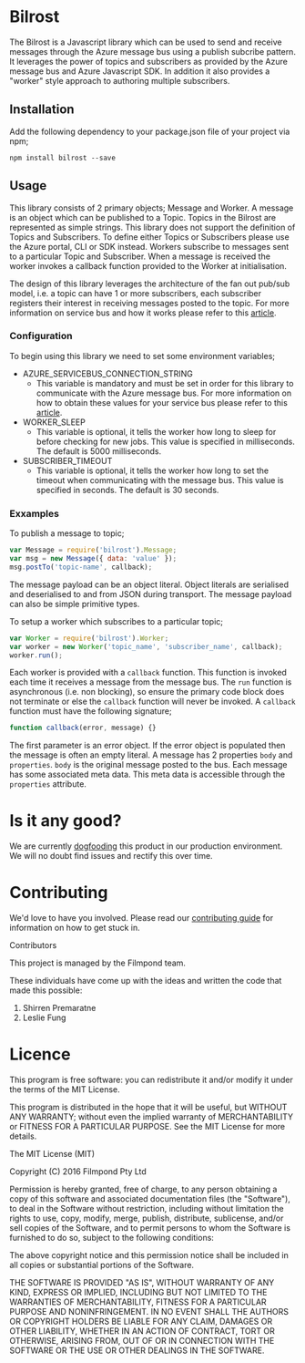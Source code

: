 # Bilrost

The Bilrost is a Javascript library which can be used to send and receive messages through the Azure message bus
using a publish subcribe pattern. It leverages the power of topics and subscribers as provided by the Azure message
bus and Azure Javascript SDK. In addition it also provides a "worker" style approach to authoring multiple subscribers.

## Installation

Add the following dependency to your package.json file of your project via npm;

```
npm install bilrost --save
```

## Usage

This library consists of 2 primary objects; Message and Worker. A message is an object which can be published to a Topic.
Topics in the Bilrost are represented as simple strings. This library does not support the definition of Topics and
Subscribers. To define either Topics or Subscribers please use the Azure portal, CLI or SDK instead. Workers subscribe to
messages sent to a particular Topic and Subscriber. When a message is received the worker invokes a callback function
provided to the Worker at initialisation.

The design of this library leverages the architecture of the fan out pub/sub model, i.e. a topic can have 1 or more subscribers,
each subscriber registers their interest in receiving messages posted to the topic. For more information on service
bus and how it works please refer to this [article](https://azure.microsoft.com/en-us/documentation/articles/service-bus-fundamentals-hybrid-solutions/#service-bus-fundamentals).

### Configuration

To begin using this library we need to set some environment variables;

* AZURE_SERVICEBUS_CONNECTION_STRING
  * This variable is mandatory and must be set in order for this library to communicate with the Azure message bus. For more information on how to obtain these values for your service bus please refer to this [article](https://azure.microsoft.com/en-us/documentation/articles/service-bus-authentication-and-authorization/).
* WORKER_SLEEP
  * This variable is optional, it tells the worker how long to sleep for before checking for new jobs. This value is specified in milliseconds. The default is 5000 milliseconds.
* SUBSCRIBER_TIMEOUT
  * This variable is optional, it tells the worker how long to set the timeout when communicating with the message bus. This value is specified in seconds. The default is 30 seconds.

### Exxamples

To publish a message to topic;

```javascript
var Message = require('bilrost').Message;
var msg = new Message({ data: 'value' });
msg.postTo('topic-name', callback);
```

The message payload can be an object literal. Object literals are serialised and deserialised to and from JSON during transport. The message payload can also be simple primitive types.

To setup a worker which subscribes to a particular topic;

```javascript
var Worker = require('bilrost').Worker;
var worker = new Worker('topic_name', 'subscriber_name', callback);
worker.run();
```

Each worker is provided with a `callback` function. This function is invoked each time it receives a message from the message bus. The `run` function is asynchronous (i.e. non blocking), so ensure the primary code block does not terminate or else the `callback` function will never be invoked. A `callback` function must have the following signature;

```javascript
function callback(error, message) {}
```

The first parameter is an error object. If the error object is populated then the message is often an empty literal. A message has 2 properties `body` and `properties`. `body` is the original message posted to the bus. Each message has some associated meta data. This meta data is accessible through the `properties` attribute.

# Is it any good?

We are currently [dogfooding](https://en.wikipedia.org/wiki/Eating_your_own_dog_food) this product in our production
environment. We will no doubt find issues and rectify this over time.

# Contributing

We'd love to have you involved. Please read our [contributing guide]() for information on how to get stuck in.

Contributors

This project is managed by the Filmpond team.

These individuals have come up with the ideas and written the code that made this possible:

1. Shirren Premaratne
2. Leslie Fung

# Licence

This program is free software: you can redistribute it and/or modify it under the terms of the MIT License.

This program is distributed in the hope that it will be useful, but WITHOUT ANY WARRANTY; without even the implied warranty of MERCHANTABILITY or FITNESS FOR A PARTICULAR PURPOSE. See the MIT License for more details.

The MIT License (MIT)

Copyright (C) 2016 Filmpond Pty Ltd

Permission is hereby granted, free of charge, to any person obtaining a copy of this software and associated documentation files (the "Software"), to deal in the Software without restriction, including without limitation the rights to use, copy, modify, merge, publish, distribute, sublicense, and/or sell copies of the Software, and to permit persons to whom the Software is furnished to do so, subject to the following conditions:

The above copyright notice and this permission notice shall be included in all copies or substantial portions of the Software.

THE SOFTWARE IS PROVIDED "AS IS", WITHOUT WARRANTY OF ANY KIND, EXPRESS OR IMPLIED, INCLUDING BUT NOT LIMITED TO THE WARRANTIES OF MERCHANTABILITY, FITNESS FOR A PARTICULAR PURPOSE AND NONINFRINGEMENT. IN NO EVENT SHALL THE AUTHORS OR COPYRIGHT HOLDERS BE LIABLE FOR ANY CLAIM, DAMAGES OR OTHER LIABILITY, WHETHER IN AN ACTION OF CONTRACT, TORT OR OTHERWISE, ARISING FROM, OUT OF OR IN CONNECTION WITH THE SOFTWARE OR THE USE OR OTHER DEALINGS IN THE SOFTWARE.
